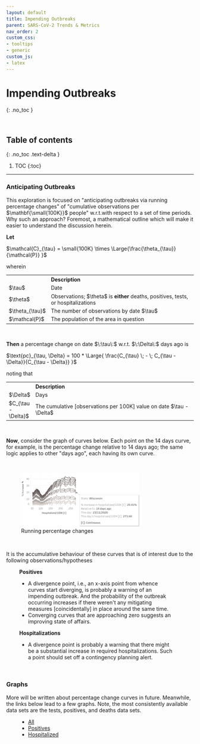 ```yaml
---
layout: default
title: Impending Outbreaks
parent: SARS-CoV-2 Trends & Metrics
nav_order: 2
custom_css:
- tooltips
- generic
custom_js:
- latex
---
```


# Impending Outbreaks
{: .no_toc }

<br>

## Table of contents
{: .no_toc .text-delta }

1. TOC
{:toc}

---


### Anticipating Outbreaks

<p>This exploration is focused on "anticipating outbreaks via running percentage changes" of "cumulative observations per $\mathbf{\small{100K}}$ people" <span class="tooltip">w.r.t.<span class="tooltiptext">with respect to</span></span> a set of time periods.  Why such an approach?  Foremost, a mathematical outline which will make it easier to understand the discussion herein.</p>

<p><b>Let</b></p>

<div class="equation">$\mathcal{C}_{\tau} = \small{100K} \times \Large{\frac{\theta_{\tau}}{\mathcal{P}} }$</div>

<p>wherein</p>
<table>
  <tr>
    <th style="width: 13%;"></th><th style="text-align: left;">Description</th>
  </tr>
  <tr>
    <td>$\tau$</td><td>Date</td>
  </tr>
  <tr>
    <td>$\theta$</td><td>Observations;  $\theta$ is <b>either</b> deaths, positives, tests, or hospitalizations</td>
  </tr>
  <tr>
    <td>$\theta_{\tau}$</td><td>The number of observations by date $\tau$</td>
  </tr>
  <tr>
    <td>$\mathcal{P}$</td><td>The population of the area in question</td>
  </tr>
</table>

<br>

<p><b>Then</b> a percentage change on date $\:\tau\:$ w.r.t. $\:\Delta\:$ days ago is</p>

<div class="equation">$\text{pc}_{\tau, \Delta} = 100 * \Large{ \frac{C_{\tau} \; - \; C_{\tau - \Delta}}{C_{\tau - \Delta}} }$</div>

<p>noting that</p>

<table>
  <tr>
    <th style="width:13%"></th><th style="text-align: left;">Description</th>
  </tr>
  <tr>
    <td>$\Delta$</td><td>Days</td>
  </tr>
  <tr>
    <td>$C_{\tau - \Delta}$</td><td>The cumulative [observations per 100K] value on date $\tau - \Delta$</td>
  </tr>
</table>

<br>

<p><b>Now</b>, consider the  graph of curves below.  Each point on the 14 days curve, for example, is the
percentage change relative to 14 days ago; the same logic applies to other "days ago", each having
its own curve.</p>

<br>

<figure>
  <img src="/assets/images/sars/delta.png" alt="stick" style="float: middle;width:75%" />
  <figcaption>Running percentage changes</figcaption>
</figure>

<br>

<p>It is the accumulative behaviour of these curves that is of interest due to the following observations/hypotheses</p>

<div style="margin-left: 35px;margin-right: 55px">
  <b>Positives</b>
  <ul>
    <li>A divergence point, i.e., an x-axis point from whence curves start diverging, is probably a warning of an impending
      outbreak.  And the probability of the outbreak occurring increases if there weren't any mitigating measures
      [coincidentally] in place around the same time.</li>
    <li>Converging curves that are approaching zero suggests an improving state of affairs.</li>
  </ul>

  <b>Hospitalizations</b>
  <ul>
    <li>A divergence point is probably a warning that there might be a substantial increase
      in required hospitalizations.  Such a point should set off a contingency planning alert.</li>
  </ul>
</div>

<br>

### Graphs

<p>More will be written about percentage change curves in future.  Meanwhile, the links below lead to a few graphs.  Note, the most consistently available data sets are the tests, positives, and deaths data sets.</p>

<ul style="margin-left: 35px;margin-right: 55px">
  <li><a href="https://public.tableau.com/views/percentages_twb/percentages_twb?:language=en-GB&:display_count=n&:origin=viz_share_link" target="\\\_blank">All</a></li>

  <li><a href="https://public.tableau.com/views/PercentageChangeCumulativeValuesper100KSingleState/percentagesPRD_twb?:language=en-GB&:display_count=n&:origin=viz_share_link" target="\\\_blank">Positives</a></li>

  <li><a href="https://public.tableau.com/views/percentagesHRD_twb/percentagesHRD_twb?:language=en-GB&:retry=yes&:display_count=n&:origin=viz_share_link" target="\\\_blank">Hospitalized</a></li>
</ul>

<br>
<br>
<br>
<br>
